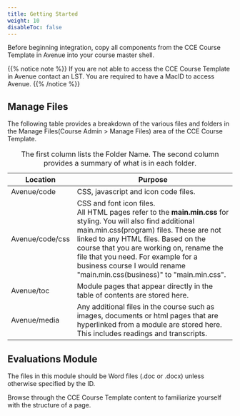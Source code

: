 ```yaml
---
title: Getting Started
weight: 10
disableToc: false
---
```


Before beginning integration, copy all components from the CCE Course Template in Avenue into your course master shell.

{{% notice note %}}
If you are not able to access the CCE Course Template in Avenue contact an LST. You are required to have a MacID to access Avenue.
{{% /notice %}}

## Manage Files

The following table provides a breakdown of the various files and folders in the Manage Files(Course Admin &gt; Manage Files) area of the CCE Course Template.

<table class="table table-bordered table-striped table-sm">
   <caption class="sr-only">
      The first column lists the Folder Name. The second column provides a summary of what is in each folder.
   </caption>
   <thead>
      <tr class="d-flex">
         <th class="col-4" scope="col">Location</th>
         <th class="col-8" scope="col">Purpose</th>
      </tr>
   </thead>
   <tbody>      
      <tr class="d-flex">
         <td class="col-4">Avenue/code</td>
         <td class="col-8">CSS, javascript and icon code files.</td>
      </tr>
      <tr class="d-flex">
         <td class="col-4">Avenue/code/css</td>
         <td class="col-8">
            CSS and font icon files.
            <br>
            <div class="spacer-xs-6 spacer-sm-7 spacer-md-8"></div>
            All HTML pages refer to the <strong>main.min.css</strong> for styling. You will also find additional main.min.css(program) files. These are not linked to any HTML files. Based on the course that you are working on, rename the file that you need. For example for a business course I would rename "main.min.css(business)" to "main.min.css".
         </td>
      </tr>
      <tr class="d-flex">
         <td class="col-4">Avenue/toc</td>
         <td class="col-8">Module pages that appear directly in the table of contents are stored here.</td>
      </tr>
      <tr class="d-flex">
         <td class="col-4">Avenue/media</td>
         <td class="col-8">Any additional files in the course such as images, documents or html pages that are hyperlinked from a module are stored here. This includes readings and transcripts.</td>
      </tr>
   </tbody>
</table>

## Evaluations Module

The files in this module should be Word files (.doc or .docx) unless otherwise specified by the ID.

Browse through the CCE Course Template content to familiarize yourself with the structure of a page.